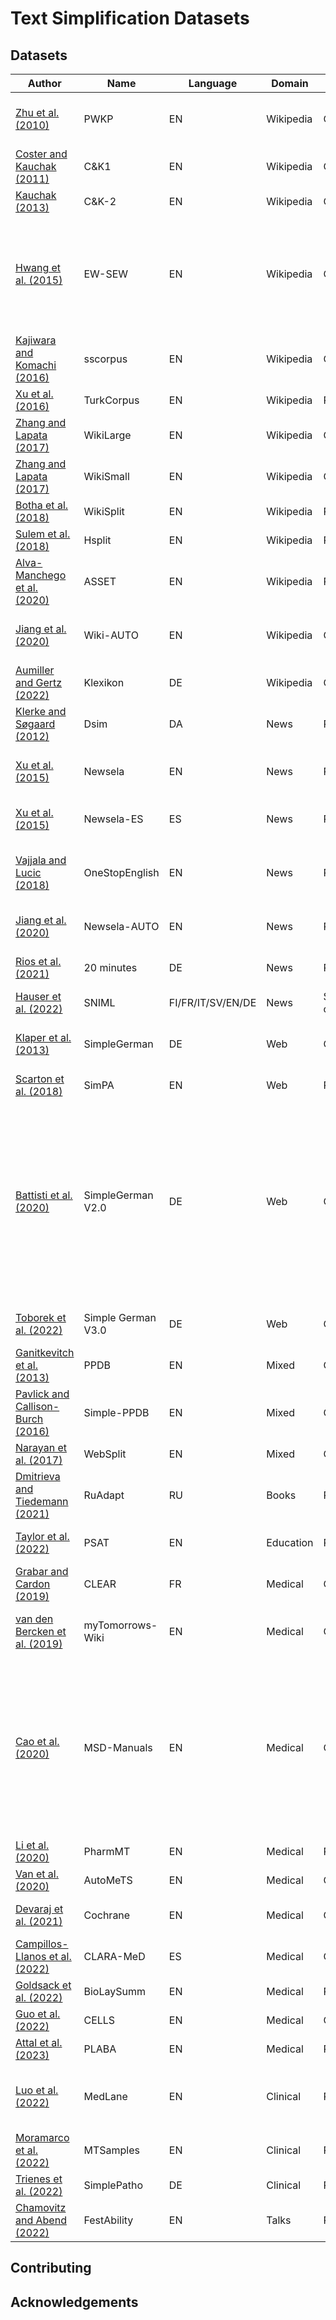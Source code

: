 # Text Simplification Datasets

## Datasets

| Author | Name | Language | Domain | Kind | Level | Instances | Refs. | Link |
|-|-|-|-|-|-|-|-|-|
| [Zhu et al. (2010)](https://aclanthology.org/C10-1152) | PWKP | EN | Wikipedia | Comparable | Sentence | 108,016 paired sentences extracted from 65,133 articles. | 1 | [Link](https://tudatalib.ulb.tu-darmstadt.de/handle/tudatalib/2447) |
| [Coster and Kauchak (2011)](https://aclanthology.org/P11-2117) | C&K1 | EN | Wikipedia | Comparable | Sentence | 137,000 paired sentences from 10,588 articles. | 1 | [Link](https://cs.pomona.edu/~dkauchak/simplification/) |
| [Kauchak (2013)](https://aclanthology.org/P13-1151) | C&K-2 | EN | Wikipedia | Comparable | Sentence | 167,000 paired sentences. | 1 | [Link](https://cs.pomona.edu/~dkauchak/simplification/) |
| [Hwang et al. (2015)](https://aclanthology.org/N15-1022/) | EW-SEW | EN | Wikipedia | Comparable | Sentence | 150,000 full and 130,000 partial matches | 1 | n/a (Raw dataset no longer available. Pre-processed version available [here](https://github.com/senisioi/NeuralTextSimplification)) |
| [Kajiwara and Komachi (2016)](https://aclanthology.org/C16-1109) | sscorpus | EN | Wikipedia | Comparable | Sentence | 492,993 aligned sentences from 126K article pairs. | 1 | [Link](https://github.com/tmu-nlp/sscorpus) |
| [Xu et al. (2016)](https://doi.org/10.1162/tacl_a_00107) | TurkCorpus | EN | Wikipedia | Parallel | Sentence | 2350 sentences (2000 dev, 350 test) | 8 | [Link](https://github.com/cocoxu/simplification/) |
| [Zhang and Lapata (2017)](https://doi.org/10.18653/v1/d17-1062) | WikiLarge | EN | Wikipedia | Comparable | Sentence | 296,402 sentence pairs (WikiLarge) | 1 | [Link](https://github.com/XingxingZhang/dress) |
| [Zhang and Lapata (2017)](https://doi.org/10.18653/v1/d17-1062) | WikiSmall | EN | Wikipedia | Comparable | Sentence | 89,042 sentence pairs | 1 | [Link](https://github.com/XingxingZhang/dress) |
| [Botha et al. (2018)](https://aclanthology.org/D18-1080/) | WikiSplit | EN | Wikipedia | Parallel | Sentence | 1 million sentences | 1 | [Link](https://github.com/google-research-datasets/wiki-split) |
| [Sulem et al. (2018)](https://doi.org/10.18653/v1/D18-1081) | Hsplit | EN | Wikipedia | Parallel | Sentence | 350 sentences (test set of turk corpus) | 2 | [Link](https://github.com/eliorsulem/HSplit-corpus) |
| [Alva-Manchego et al. (2020)](https://doi.org/10.18653/v1/2020.acl-main.424) | ASSET | EN | Wikipedia | Parallel | Sentence | 2350 sentences (2000 train, 350 test) | 10 | [Link](https://github.com/facebookresearch/asset) |
| [Jiang et al. (2020)](https://doi.org/10.18653/v1/2020.acl-main.709) | Wiki-AUTO | EN | Wikipedia | Comparable | Sentence | 488,332 train sentences from 138,095 article pairs (2019/09 dump). | 1 | [Link](https://github.com/chaojiang06/wiki-auto) (Part of [GEM](https://gem-benchmark.com/data_cards/Wiki-Auto)) |
| [Aumiller and Gertz (2022)](https://aclanthology.org/2022.lrec-1.288/) | Klexikon | DE | Wikipedia | Comparable | Document | 2898 article pairs | 1 | [Link](https://github.com/dennlinger/klexikon) |
| [Klerke and Søgaard (2012)](https://aclanthology.org/L12-1113/) | Dsim | DA | News | Parallel | Document | 3,701 articles with 48,186 aligned sentences | 1 | n/a |
| [Xu et al. (2015)](https://doi.org/10.1162/tacl_a_00139) | Newsela | EN | News | Parallel | Document | 1130 articles (original); 1911 articles (v2016-01-29); at 5 levels | 1 | [Link](https://newsela.com/data/) |
| [Xu et al. (2015)](https://doi.org/10.1162/tacl_a_00139) | Newsela-ES | ES | News | Parallel | Document | 243 articles (v2016-01-29) at 5 levels | 1 | [Link](https://newsela.com/data/) |
| [Vajjala and Lucic (2018)](https://doi.org/10.18653/v1/w18-0535) | OneStopEnglish | EN | News | Parallel | Document | 189 articles with automatic sentence alignment: 1.6K ELE-INT, 2.1K ELE-ADV, 3.1K INT-ADV. | 3 per article (elementary, intermediate, advanced) | [Link](https://zenodo.org/record/1219041) |
| [Jiang et al. (2020)](https://doi.org/10.18653/v1/2020.acl-main.709) | Newsela-AUTO | EN | News | Parallel | Sentence | 666,645 sentence pairs from 1932 articles at 5 levels | 1 | [Link](https://github.com/chaojiang06/wiki-auto) |
| [Rios et al. (2021)](https://doi.org/10.18653/v1/2021.newsum-1.16) | 20 minutes | DE | News | Parallel | Document | 18,305 articles with simplified summaries. | 1 | [Link](https://github.com/ZurichNLP/20Minuten) |
| [Hauser et al. (2022)](https://aclanthology.org/2022.readi-1.4) | SNIML | FI/FR/IT/SV/EN/DE | News | Simplified only | Document | 13,447 documents | n/a | [Link](https://pub.cl.uzh.ch/projects/sniml/en/read/) |
| [Klaper et al. (2013)](http://www.aclweb.org/anthology/W13-2902) | SimpleGerman | DE | Web | Comparable | Sentence | 7000 sentences from 256 articles. 78% of sentences have an alignment | 1 | n/a (Available on request) |
| [Scarton et al. (2018)](https://aclanthology.org/L18-1685/) | SimPA | EN | Web | Parallel | Sentence | 1100 sentences | 3 (lexical); 1 (syntactic) | [Link](https://github.com/SIMPATICOProject/simpa) |
| [Battisti et al. (2020)](https://aclanthology.org/2020.lrec-1.404) | SimpleGerman V2.0 | DE | Web | Comparable | Document | 5461 simple, unaligned documents and 378 aligned (complex-simple) documents (6217 docs in total). The document-aligned portion has 17,121 complex sentences and 21,072 simple sentences. No statistics on the sentence-alignments are reported. | 1 | n/a ([Scraping code](https://zenodo.org/record/4507047)) |
| [Toborek et al. (2022)](https://arxiv.org/abs/2209.01106) | Simple German V3.0 | DE | Web | Comparable | Document | 708 documents | 1 | n/a ([Scraping code](https://github.com/buschmo/Simple-German-Corpus)) |
| [Ganitkevitch et al. (2013)](https://aclanthology.org/N13-1092/) | PPDB | EN | Mixed | Comparable | Sentence | 221 million sentences | 1 | [Link](http://paraphrase.org) |
| [Pavlick and Callison-Burch (2016)](https://doi.org/10.18653/v1/p16-2024) | Simple-PPDB | EN | Mixed | Comparable | Sentence | 4.5 million sentences | 1 | [Link](https://www.seas.upenn.edu/~nlp/resources/simple-ppdb.tgz) |
| [Narayan et al. (2017)](https://doi.org/10.18653/v1/d17-1064) | WebSplit | EN | Mixed | Comparable | Sentence | 1 million sentences | 1 | [Link](https://github.com/shashiongithub/Split-and-Rephrase) |
| [Dmitrieva and Tiedemann (2021)](https://aclanthology.org/2021.bsnlp-1.8) | RuAdapt | RU | Books | Parallel | Document | 457 documents | | [Link](https://github.com/Digital-Pushkin-Lab/RuAdapt) |
| [Taylor et al. (2022)](https://aclanthology.org/2022.coling-1.566/) | PSAT | EN | Education | Parallel | Document | 112 documents, with total of 1883 aligned sentences | 1 | [Link](https://zenodo.org/record/7065615) |
| [Grabar and Cardon (2019)](https://aclanthology.org/W18-7002/) | CLEAR | FR | Medical | Comparable | Document | 16190 documents | 1 | [Link](http://natalia.grabar.free.fr/resources.php) |
| [van den Bercken et al. (2019)](https://doi.org/10.1145/3308558.3313630) | myTomorrows-Wiki | EN | Medical | Comparable | Sentence | 5415 (manually aligned); 3797 (automatically aligned) | 1 | [Link](https://github.com/myTomorrows-research/public/tree/5b054a88746b7d4422732e2fd3ee6a77a8a53918/WWW2019) |
| [Cao et al. (2020)](https://doi.org/10.18653/v1/2020.acl-main.100) | MSD-Manuals | EN | Medical | Comparable | Sentence | 2551 linked paragraphs (professionals <-> laymen) with average of 10.4 and 11.3 sentences each. From a random sample of 1000 paragraphs, medical experts extracted 930 aligned sentences with equivalent meaning. | 1 | [Link](https://srhthu.github.io/expertise-style-transfer/#introduction) |
| [Li et al. (2020)](https://doi.org/10.18653/v1/2020.findings-emnlp.251) | PharmMT | EN | Medical | Parallel | Sentence | 380,000K aligned sentences. | 1 | n/a |
| [Van et al. (2020)](https://doi.org/10.18653/v1/2020.coling-main.122) | AutoMeTS | EN | Medical | Comparable | Sentence | 3300 aligned sentences | 1 | [Link](https://github.com/vanh17/MedTextSimplifier/tree/master/data_processing/data) |
| [Devaraj et al. (2021)](https://aclanthology.org/2021.naacl-main.395) | Cochrane | EN | Medical | Comparable | Paragraph | 4459 paragraph pairs (<1024 tokens) | 1 | [Link](https://github.com/AshOlogn/Paragraph-level-Simplification-of-Medical-Texts) |
| [Campillos-Llanos et al. (2022)](http://journal.sepln.org/sepln/ojs/ojs/index.php/pln/article/view/6439) | CLARA-MeD | ES | Medical | Comparable | Document | | | [Link](https://digital.csic.es/handle/10261/269887) |
| [Goldsack et al. (2022)](https://aclanthology.org/2022.emnlp-main.724/) | BioLaySumm | EN | Medical | Parallel | Document | 32353 document-plain abstract pairs | 1 | [Link](https://github.com/TGoldsack1/Corpora_for_Lay_Summarisation) |
| [Guo et al. (2022)](https://arxiv.org/abs/2211.03818) | CELLS | EN | Medical | Comparable | Paragraph | 63000 | 1 | [Link](https://github.com/linguisticanomalies/pls_retrieval) |
| [Attal et al. (2023)](https://www.nature.com/articles/s41597-022-01920-3) | PLABA | EN | Medical | Parallel | Document | 750 documents with 7643 sentence pairs | 1 | [Link](https://osf.io/rnpmf/) |
| [Luo et al. (2022)](https://aclanthology.org/2022.coling-1.313) | MedLane | EN | Clinical | Parallel | Sentence | 12,801/1,015/1,016 train/valid/test sentences (avg. 20/24 tokens in source/target) | 1 | [Link](https://github.com/machinelearning4health/MedLane) |
| [Moramarco et al. (2022)](https://arxiv.org/abs/2112.12672) | MTSamples | EN | Clinical | Parallel | Sentence | 1250 sentence pairs. | 1 | [Link](https://github.com/babylonhealth/laymaker) |
| [Trienes et al. (2022)](https://aclanthology.org/2022.tsar-1.3/) | SimplePatho | DE | Clinical | Parallel | Document | 851 documents | 1 | n/a |
| [Chamovitz and Abend (2022)](https://aclanthology.org/2022.conll-1.17/) | FestAbility | EN | Talks | Parallel | Sentence | 321 sentence pairs | 1 | [Link](https://github.com/eytan-c/CognitiveSimplification) |

## Contributing

## Acknowledgements
